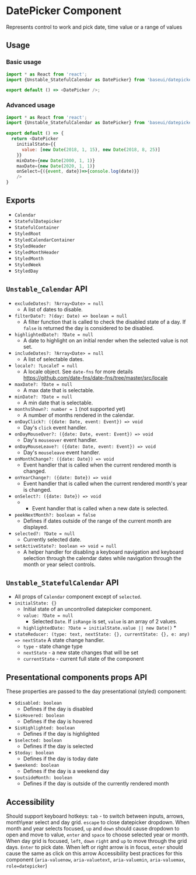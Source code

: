 # DatePicker Component

Represents control to work and pick date, time value or a range of values

## Usage

### Basic usage

```javascript
import * as React from 'react';
import {Unstable_StatefulCalendar as DatePicker} from 'baseui/datepicker';

export default () => <DatePicker />;
```

### Advanced usage

```javascript
import * as React from 'react';
import {Unstable_StatefulCalendar as DatePicker} from 'baseui/datepicker';

export default () => {
  return <DatePicker
    initialState={{
      value: [new Date(2018, 1, 15), new Date(2018, 8, 25)]
    }}
    minDate={new Date(2000, 1, 1)}
    maxDate={new Date(2020, 1, 1)}
    onSelect={({event, date})=>{console.log(date)}}
    />
}
```

## Exports

* `Calendar`
* `StatefulDatepicker`
* `StatefulContainer`
* `StyledRoot`
* `StyledCalendarContainer`
* `StyledHeader`
* `StyledMonthHeader`
* `StyledMonth`
* `StyledWeek`
* `StyledDay`

## `Unstable_Calendar` API

  * `excludeDates?: ?Array<Date> = null`
    * A list of dates to disable.
  * `filterDate?: ?(day: Date) => boolean = null`
    * A filter function that is called to check the disabled state of a day. If `false` is returned the day is considered to be disabled.
  * `highlightedDate?: ?Date = null`
    * A date to highlight on an initial render when the selected value is not set.
  * `includeDates?: ?Array<Date> = null`
    * A list of selectable dates.
  * `locale?: ?LocaleT = null`
    * A locale object. See `date-fns` for more details https://github.com/date-fns/date-fns/tree/master/src/locale 
  * `maxDate?: ?Date = null`
    * A max date that is selectable.
  * `minDate?: ?Date = null`
    * A min date that is selectable.
  * `monthsShown?: number = 1` (not supported yet)
    * A number of months rendered in the calendar.
  * `onDayClick?: ({date: Date, event: Event}) => void`
    * Day's `click` event handler.
  * `onDayMouseOver?: ({date: Date, event: Event}) => void`
    * Day's `mouseover` event handler.
  * `onDayMouseLeave?: ({date: Date, event: Event}) => void`
    * Day's `mouseleave` event handler.
  * `onMonthChange?: ({date: Date}) => void`
    * Event handler that is called when the current rendered month is changed.
  * `onYearChange?: ({date: Date}) => void`
    * Event handler that is called when the current rendered month's year is changed.
  * `onSelect?: ({date: Date}) => void`
    * * Event handler that is called when a new date is selected.
  * `peekNextMonth?: boolean = false`
    * Defines if dates outside of the range of the current month are displayed.
  * `selected?: ?Date = null`
    * Currently selected date.
  * `setActiveState?: boolean => void = null`
    * A helper handler for disabling a keyboard navigation and keyboard selection through the calendar dates while navigation through the month or year select controls.

## `Unstable_StatefulCalendar` API

* All props of `Calendar` component except of `selected`.
* `initialState: {}`
  * Initial state of an uncontrolled datepicker component.
  * `value: ?Date = null`
    * Selected `Date`. If `isRange` is set, `value` is an array of 2 values.
  * `highlightedDate: ?Date = initialState.value || new Date()`
    * 
* `stateReducer: (type: text, nextState: {}, currentState: {}, e: any) => nextState`
  A state change handler.
  * `type` - state change type
  * `nextState` - a new state changes that will be set
  * `currentState` - current full state of the component

## Presentational components props API

These properties are passed to the day presentational (styled) component:

* `$disabled: boolean`
  * Defines if the day is disabled
* `$isHovered: boolean`
  * Defines if the day is hovered
* `$isHighlighted: boolean`
  * Defines if the day is highlighted
* `$selected: boolean`
  * Defines if the day is selected
* `$today: boolean`
  * Defines if the day is today date
* `$weekend: boolean`
  * Defines if the day is a weekend day
* `$outsideMonth: boolean`
  * Defines if the day is outside of the currently rendered month

## Accessibility

Should support keyboard hotkeys: `tab` - to switch between inputs, arrows, month\year select and day grid. `escape` to close datepicker dropdown.
When month and year selects focused, `up` and `down` should cause dropdown to open and move to value, `enter` and `space` to choose selected year or month.
When day grid is focused, `left`, `down` `right` and `up` to move through the grid days. `Enter` to pick date.
When left or right arrow is in focus, `enter` should cause the same as click on this arrow
Accessibility best practices for this component (`aria-valuenow`, `aria-valuetext`, `aria-valuemin`, `aria-valuemax`, `role=datepicker`)

